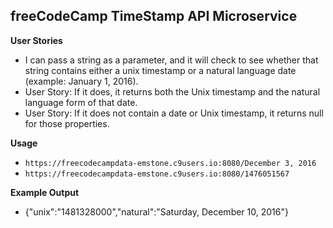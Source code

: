 freeCodeCamp TimeStamp API Microservice
---------------------------------------

**User Stories**

 - I can pass a string as a parameter, and it will check to see whether that string contains either a unix timestamp or a natural language date (example: January 1, 2016).
 - User Story: If it does, it returns both the Unix timestamp and the natural language form of that date.
 - User Story: If it does not contain a date or Unix timestamp, it returns null for those properties.

**Usage**

 - `https://freecodecampdata-emstone.c9users.io:8080/December 3, 2016`
 - `https://freecodecampdata-emstone.c9users.io:8080/1476051567`

**Example Output**

 - {"unix":"1481328000","natural":"Saturday, December 10, 2016"}